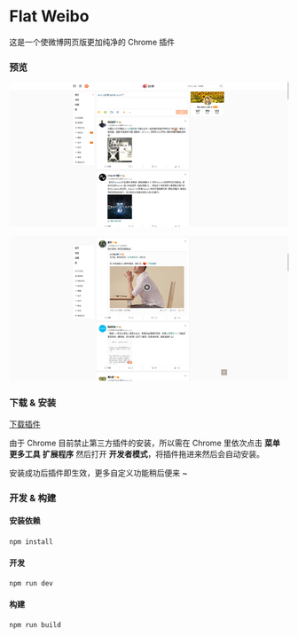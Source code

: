 # Flat Weibo

这是一个使微博网页版更加纯净的 Chrome 插件

### 预览

![](./docs/img/1.png)

![](./docs/img/2.png)

### 下载 & 安装

[下载插件](http://pan.baidu.com/s/1miEOqJe)

由于 Chrome 目前禁止第三方插件的安装，所以需在 Chrome 里依次点击 **菜单** **更多工具** **扩展程序** 然后打开 **开发者模式**，将插件拖进来然后会自动安装。

安装成功后插件即生效，更多自定义功能稍后便来 ~

### 开发 & 构建

#### 安装依赖

`npm install`

#### 开发

`npm run dev`

#### 构建

`npm run build`
